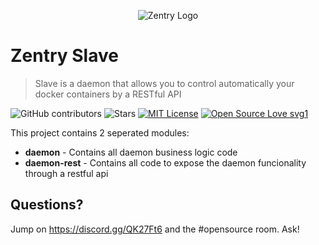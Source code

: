 <p align="center">
  <img src="https://avatars0.githubusercontent.com/u/43072529?s=128" alt="Zentry Logo">
</p>

# Zentry Slave
> Slave is a daemon that allows you to control automatically your docker containers by a RESTful API

<!-- PROJECT SHIELDS -->
![GitHub contributors][contributors-shield]
![Stars][stars-shield]
[![MIT License][license-shield]][license-url]
[![Open Source Love svg1](https://badges.frapsoft.com/os/v1/open-source.svg?v=103)](https://github.com/ellerbrock/open-source-badges/)

This project contains 2 seperated modules:
 * **daemon** - Contains all daemon business logic code
 * **daemon-rest** - Contains all code to expose the daemon funcionality through a restful api

## Questions?

Jump on https://discord.gg/QK27Ft6 and the #opensource room. Ask!

[contributors-shield]: https://img.shields.io/github/contributors/ZentryOrg/Slave.svg?style=flat-square
[license-shield]: https://img.shields.io/badge/license-MIT-blue.svg?style=flat-square
[license-url]: https://choosealicense.com/licenses/mit
[stars-shield]: https://img.shields.io/github/stars/ZentryOrg/Slave.svg?style=social
